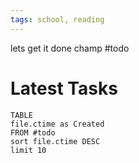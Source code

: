 ```yaml
---
tags: school, reading
---
```

lets get it done champ #todo 

# Latest Tasks
```dataview
TABLE
file.ctime as Created
FROM #todo
sort file.ctime DESC
limit 10
```